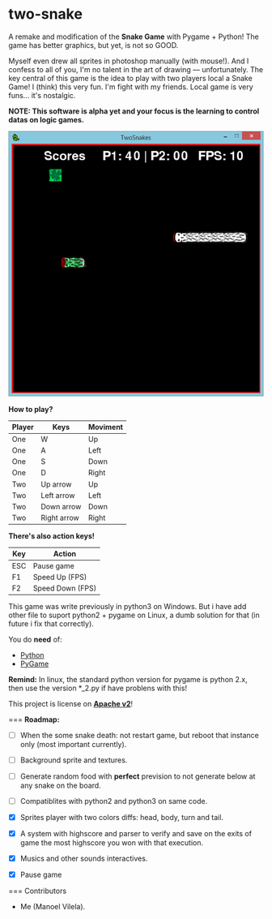 __two-snake__
===

A remake and modification of the __Snake Game__ with Pygame + Python! The game has better graphics, but yet, is not so GOOD. 

Myself even drew all sprites in photoshop manually (with mouse!). And I confess to all of you, I'm no talent in the art of drawing — unfortunately. The key central of this game is the idea to play with two players local a Snake Game! I (think) this very fun. I'm fight with my friends. Local game is very funs... it's nostalgic.

**NOTE: This software is alpha yet and your focus is the learning to control datas on logic games.**

![Game Image](two-snake.png)

__How to play?__

Player |     Keys    | Moviment 
------ | ----------- | --------
One    |      W      |    Up
One    |      A      |   Left
One    |      S      |   Down
One    |      D      |   Right
Two    |  Up arrow   |    Up
Two    |  Left arrow |   Left
Two    |  Down arrow |   Down
Two    |  Right arrow|   Right


__There's also action keys!__

 Key  |      Action       |
------| ----------------  |
 ESC  |  Pause game       |
 F1   |  Speed Up (FPS)   |
 F2   |  Speed Down (FPS) |



This game was write previously in python3 on Windows. But i have add other file to suport python2 + pygame on Linux, a dumb solution for that (in future i fix that correctly). 

You do <b>need</b> of:
  * [Python](https://www.python.org/)
  * [PyGame](http://www.pygame.org/download.shtml)
  
 

<b>Remind:</b> In linux, the standard python version for pygame is python 2.x, then use the version *_2.py if have problens with this! 

This project is license on __[Apache v2](http://www.apache.org/licenses/LICENSE-2.0.html)__!

===
<b>Roadmap:</b> 
  - [ ] When the some snake death: not restart game, but reboot that instance only (most important currently).
  - [ ] Background sprite and textures.
  - [ ] Generate random food with __perfect__ prevision to not generate below at any snake on the board.
  - [ ] Compatiblites with python2 and python3 on same code.
  - [X] Sprites player with two colors diffs: head, body, turn and tail.
  - [X] A system with highscore and parser to verify and save on the exits of game the most highscore you won with that execution.
  - [x] Musics and other sounds interactives.
  - [X] Pause game


===
Contributors
 * Me (Manoel Vilela).


